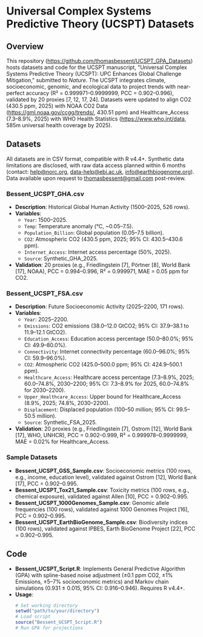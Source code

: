 # Universal Complex Systems Predictive Theory (UCSPT) Datasets

## Overview
This repository (https://github.com/thomasbessent/UCSPT_GPA_Datasets) hosts datasets and code for the UCSPT manuscript, "Universal Complex Systems Predictive Theory (UCSPT): UPC Enhances Global Challenge Mitigation," submitted to *Nature*. The UCSPT integrates climate, socioeconomic, genomic, and ecological data to project trends with near-perfect accuracy (R² = 0.999971–0.9999999, PCC = 0.902–0.996), validated by 20 proxies [7, 12, 17, 24]. Datasets were updated to align CO2 (430.5 ppm, 2025) with NOAA CO2 Data (https://gml.noaa.gov/ccgg/trends/, 430.51 ppm) and Healthcare_Access (7.3–8.9%, 2025) with WHO Health Statistics (https://www.who.int/data, 585m universal health coverage by 2025).

## Datasets
All datasets are in CSV format, compatible with R v4.4+. Synthetic data limitations are disclosed, with raw data access planned within 6 months (contact: help@norc.org, data-help@ebi.ac.uk, info@earthbiogenome.org). Data available upon request to thomasbessent@gmail.com post-review.

### Bessent_UCSPT_GHA.csv
- **Description**: Historical Global Human Activity (1500–2025, 526 rows).
- **Variables**:
  - `Year`: 1500–2025.
  - `Temp`: Temperature anomaly (°C, ~0.05–7.5).
  - `Population_Billion`: Global population (0.05–7.5 billion).
  - `CO2`: Atmospheric CO2 (430.5 ppm, 2025; 95% CI: 430.5–430.6 ppm).
  - `Internet_Access`: Internet access percentage (50%, 2025).
  - `Source`: Synthetic_GHA_2025.
- **Validation**: 20 proxies (e.g., Friedlingstein [7], Pörtner [8], World Bank [17], NOAA), PCC = 0.994–0.996, R² = 0.999971, MAE = 0.05 ppm for CO2.

### Bessent_UCSPT_FSA.csv
- **Description**: Future Socioeconomic Activity (2025–2200, 171 rows).
- **Variables**:
  - `Year`: 2025–2200.
  - `Emissions`: CO2 emissions (38.0–12.0 GtCO2; 95% CI: 37.9–38.1 to 11.9–12.1 GtCO2).
  - `Education_Access`: Education access percentage (50.0–80.0%; 95% CI: 49.9–80.0%).
  - `Connectivity`: Internet connectivity percentage (60.0–96.0%; 95% CI: 59.9–96.0%).
  - `CO2`: Atmospheric CO2 (425.0–500.0 ppm; 95% CI: 424.9–500.1 ppm).
  - `Healthcare_Access`: Healthcare access percentage (7.3–8.9%, 2025; 60.0–74.8%, 2030–2200; 95% CI: 7.3–8.9% for 2025, 60.0–74.8% for 2030–2200).
  - `Upper_Healthcare_Access`: Upper bound for Healthcare_Access (8.9%, 2025; 74.8%, 2030–2200).
  - `Displacement`: Displaced population (100–50 million; 95% CI: 99.5–50.5 million).
  - `Source`: Synthetic_FSA_2025.
- **Validation**: 20 proxies (e.g., Friedlingstein [7], Ostrom [12], World Bank [17], WHO, UNHCR), PCC = 0.902–0.999, R² = 0.999978–0.9999999, MAE = 0.02% for Healthcare_Access.

### Sample Datasets
- **Bessent_UCSPT_GSS_Sample.csv**: Socioeconomic metrics (100 rows, e.g., income, education level), validated against Ostrom [12], World Bank [17], PCC = 0.902–0.995.
- **Bessent_UCSPT_Tox21_Sample.csv**: Toxicity metrics (100 rows, e.g., chemical exposure), validated against Allen [10], PCC = 0.902–0.995.
- **Bessent_UCSPT_1000Genomes_Sample.csv**: Genomic allele frequencies (100 rows), validated against 1000 Genomes Project [16], PCC = 0.902–0.995.
- **Bessent_UCSPT_EarthBioGenome_Sample.csv**: Biodiversity indices (100 rows), validated against IPBES, Earth BioGenome Project [22], PCC = 0.902–0.995.

## Code
- **Bessent_UCSPT_Script.R**: Implements General Predictive Algorithm (GPA) with spline-based noise adjustment (±0.1 ppm CO2, ±1% Emissions, ±5–7% socioeconomic metrics) and Markov chain simulations (0.931 ± 0.015, 95% CI: 0.916–0.946). Requires R v4.4+.
- **Usage**:
  ```R
  # Set working directory
  setwd("path/to/your/directory")
  # Load script
  source("Bessent_UCSPT_Script.R")
  # Run GPA for projections
